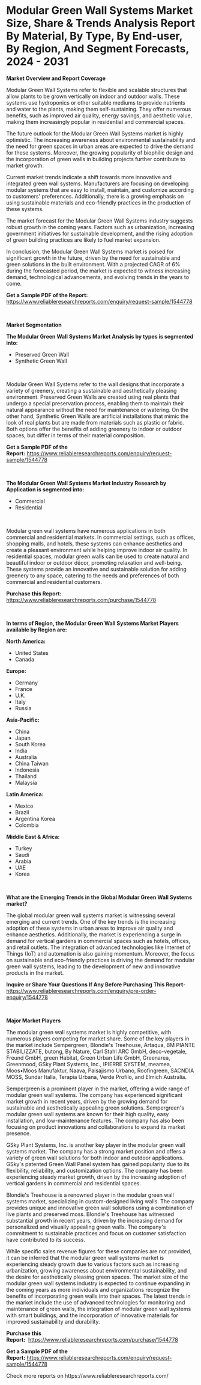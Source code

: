 <p><h1>Modular Green Wall Systems Market Size, Share & Trends Analysis Report By Material, By Type, By End-user, By Region, And Segment Forecasts, 2024 - 2031</h1></p><p><strong>Market Overview and Report Coverage</strong></p>
<p><p>Modular Green Wall Systems refer to flexible and scalable structures that allow plants to be grown vertically on indoor and outdoor walls. These systems use hydroponics or other suitable mediums to provide nutrients and water to the plants, making them self-sustaining. They offer numerous benefits, such as improved air quality, energy savings, and aesthetic value, making them increasingly popular in residential and commercial spaces.</p><p>The future outlook for the Modular Green Wall Systems market is highly optimistic. The increasing awareness about environmental sustainability and the need for green spaces in urban areas are expected to drive the demand for these systems. Moreover, the growing popularity of biophilic design and the incorporation of green walls in building projects further contribute to market growth.</p><p>Current market trends indicate a shift towards more innovative and integrated green wall systems. Manufacturers are focusing on developing modular systems that are easy to install, maintain, and customize according to customers' preferences. Additionally, there is a growing emphasis on using sustainable materials and eco-friendly practices in the production of these systems.</p><p>The market forecast for the Modular Green Wall Systems industry suggests robust growth in the coming years. Factors such as urbanization, increasing government initiatives for sustainable development, and the rising adoption of green building practices are likely to fuel market expansion.</p><p>In conclusion, the Modular Green Wall Systems market is poised for significant growth in the future, driven by the need for sustainable and green solutions in the built environment. With a projected CAGR of 6% during the forecasted period, the market is expected to witness increasing demand, technological advancements, and evolving trends in the years to come.</p></p>
<p><strong>Get a Sample PDF of the Report:</strong> <a href="https://www.reliableresearchreports.com/enquiry/request-sample/1544778">https://www.reliableresearchreports.com/enquiry/request-sample/1544778</a></p>
<p>&nbsp;</p>
<p><strong>Market Segmentation</strong></p>
<p><strong>The Modular Green Wall Systems Market Analysis by types is segmented into:</strong></p>
<p><ul><li>Preserved Green Wall</li><li>Synthetic Green Wall</li></ul></p>
<p>&nbsp;</p>
<p><p>Modular Green Wall Systems refer to the wall designs that incorporate a variety of greenery, creating a sustainable and aesthetically pleasing environment. Preserved Green Walls are created using real plants that undergo a special preservation process, enabling them to maintain their natural appearance without the need for maintenance or watering. On the other hand, Synthetic Green Walls are artificial installations that mimic the look of real plants but are made from materials such as plastic or fabric. Both options offer the benefits of adding greenery to indoor or outdoor spaces, but differ in terms of their material composition.</p></p>
<p><strong>Get a Sample PDF of the Report:</strong>&nbsp;<a href="https://www.reliableresearchreports.com/enquiry/request-sample/1544778">https://www.reliableresearchreports.com/enquiry/request-sample/1544778</a></p>
<p>&nbsp;</p>
<p><strong>The Modular Green Wall Systems Market Industry Research by Application is segmented into:</strong></p>
<p><ul><li>Commercial</li><li>Residential</li></ul></p>
<p>&nbsp;</p>
<p><p>Modular green wall systems have numerous applications in both commercial and residential markets. In commercial settings, such as offices, shopping malls, and hotels, these systems can enhance aesthetics and create a pleasant environment while helping improve indoor air quality. In residential spaces, modular green walls can be used to create natural and beautiful indoor or outdoor décor, promoting relaxation and well-being. These systems provide an innovative and sustainable solution for adding greenery to any space, catering to the needs and preferences of both commercial and residential customers.</p></p>
<p><strong>Purchase this Report:</strong>&nbsp; <a href="https://www.reliableresearchreports.com/purchase/1544778">https://www.reliableresearchreports.com/purchase/1544778</a></p>
<p>&nbsp;</p>
<p><strong>In terms of Region, the Modular Green Wall Systems Market Players available by Region are:</strong></p>
<p>
    <p> <strong> North America: </strong>
        <ul>
            <li>United States</li>
            <li>Canada</li>
        </ul>
        </p> 
    <p> <strong> Europe: </strong>
        <ul>
            <li>Germany</li>
            <li>France</li>
            <li>U.K.</li>
            <li>Italy</li>
            <li>Russia</li>
        </ul>
        </p> 
    <p> <strong> Asia-Pacific: </strong>
        <ul>
            <li>China</li>
            <li>Japan</li>
            <li>South Korea</li>
            <li>India</li>
            <li>Australia</li>
            <li>China Taiwan</li>
            <li>Indonesia</li>
            <li>Thailand</li>
            <li>Malaysia</li>
        </ul>
        </p> 
    <p> <strong> Latin America: </strong>
        <ul>
            <li>Mexico</li>
            <li>Brazil</li>
            <li>Argentina Korea</li>
            <li>Colombia</li>
        </ul>
        </p> 
    <p> <strong> Middle East & Africa: </strong>
        <ul>
            <li>Turkey</li>
            <li>Saudi</li>
            <li>Arabia</li>
            <li>UAE</li>
            <li>Korea</li>
        </ul>
    </p>
    </p>
<p>&nbsp;</p>
<p><strong>What are the Emerging Trends in the Global Modular Green Wall Systems market?</strong></p>
<p><p>The global modular green wall systems market is witnessing several emerging and current trends. One of the key trends is the increasing adoption of these systems in urban areas to improve air quality and enhance aesthetics. Additionally, the market is experiencing a surge in demand for vertical gardens in commercial spaces such as hotels, offices, and retail outlets. The integration of advanced technologies like Internet of Things (IoT) and automation is also gaining momentum. Moreover, the focus on sustainable and eco-friendly practices is driving the demand for modular green wall systems, leading to the development of new and innovative products in the market.</p></p>
<p><strong>Inquire or Share Your Questions If Any Before Purchasing This Report</strong>- <a href="https://www.reliableresearchreports.com/enquiry/pre-order-enquiry/1544778">https://www.reliableresearchreports.com/enquiry/pre-order-enquiry/1544778</a></p>
<p>&nbsp;</p>
<p><strong>Major Market Players</strong></p>
<p><p>The modular green wall systems market is highly competitive, with numerous players competing for market share. Some of the key players in the market include Sempergreen, Blondie's Treehouse, Artaqua, BM PIANTE STABILIZZATE, butong, By Nature, Carl Stahl ARC GmbH, deco-vegetale, Freund GmbH, green Habitat, Green Urban Life GmbH, Greenarea, Greenmood, GSky Plant Systems, Inc., IPIERRE SYSTEM, meamea, Moos•Moos Manufaktur, Naava, Paisajismo Urbano, Roofingreen, SACNDIA MOSS, Sundar Italia, Terapia Urbana, Verde Profilo, and Elmich Australia.</p><p>Sempergreen is a prominent player in the market, offering a wide range of modular green wall systems. The company has experienced significant market growth in recent years, driven by the growing demand for sustainable and aesthetically appealing green solutions. Sempergreen's modular green wall systems are known for their high quality, easy installation, and low-maintenance features. The company has also been focusing on product innovations and collaborations to expand its market presence.</p><p>GSky Plant Systems, Inc. is another key player in the modular green wall systems market. The company has a strong market position and offers a variety of green wall solutions for both indoor and outdoor applications. GSky's patented Green Wall Panel system has gained popularity due to its flexibility, reliability, and customization options. The company has been experiencing steady market growth, driven by the increasing adoption of vertical gardens in commercial and residential spaces.</p><p>Blondie's Treehouse is a renowned player in the modular green wall systems market, specializing in custom-designed living walls. The company provides unique and innovative green wall solutions using a combination of live plants and preserved moss. Blondie's Treehouse has witnessed substantial growth in recent years, driven by the increasing demand for personalized and visually appealing green walls. The company's commitment to sustainable practices and focus on customer satisfaction have contributed to its success.</p><p>While specific sales revenue figures for these companies are not provided, it can be inferred that the modular green wall systems market is experiencing steady growth due to various factors such as increasing urbanization, growing awareness about environmental sustainability, and the desire for aesthetically pleasing green spaces. The market size of the modular green wall systems industry is expected to continue expanding in the coming years as more individuals and organizations recognize the benefits of incorporating green walls into their spaces. The latest trends in the market include the use of advanced technologies for monitoring and maintenance of green walls, the integration of modular green wall systems with smart buildings, and the incorporation of innovative materials for improved sustainability and durability.</p></p>
<p><strong>Purchase this Report:</strong>&nbsp;&nbsp;<a href="https://www.reliableresearchreports.com/purchase/1544778">https://www.reliableresearchreports.com/purchase/1544778</a></p>
<p></p>
<p><strong>Get a Sample PDF of the Report:</strong>&nbsp;<a href="https://www.reliableresearchreports.com/enquiry/request-sample/1544778">https://www.reliableresearchreports.com/enquiry/request-sample/1544778</a></p>
<p>Check more reports on https://www.reliableresearchreports.com/</p>